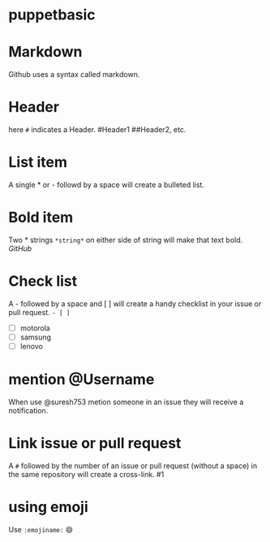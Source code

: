 # puppetbasic

# Markdown

Github uses a syntax called markdown.

# Header
here `#` indicates a Header. #Header1 ##Header2, etc.

# List item
 A single * or - followd by a space will create a bulleted list.
 
# Bold item
  Two * strings `*string*` on either side of string will make that text bold. *GitHub*
  
# Check list
  A - followed by a space and [ ] will create a handy checklist in your issue or pull request.
  `- [ ] `
  - [ ] motorola
  - [ ] samsung
  - [ ] lenovo
  
# mention @Username
  When use @suresh753 metion someone in an issue they will receive a notification.
  
# Link issue or pull request
  A `#` followed by the number of an issue or pull request (without a
space) in the same repository will create a cross-link.  #1

# using emoji
 Use `:emojiname:` :smile: 

